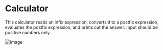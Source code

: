 # Calculator
This calculator reads an infix expression, converts it to a postfix expression, evaluates the postfix expression, and prints
out the answer. Input should be positive numbers only.


![image](https://user-images.githubusercontent.com/55167367/94330934-a60baf80-ff7d-11ea-9e9a-85e8ad0ea4e7.png)
